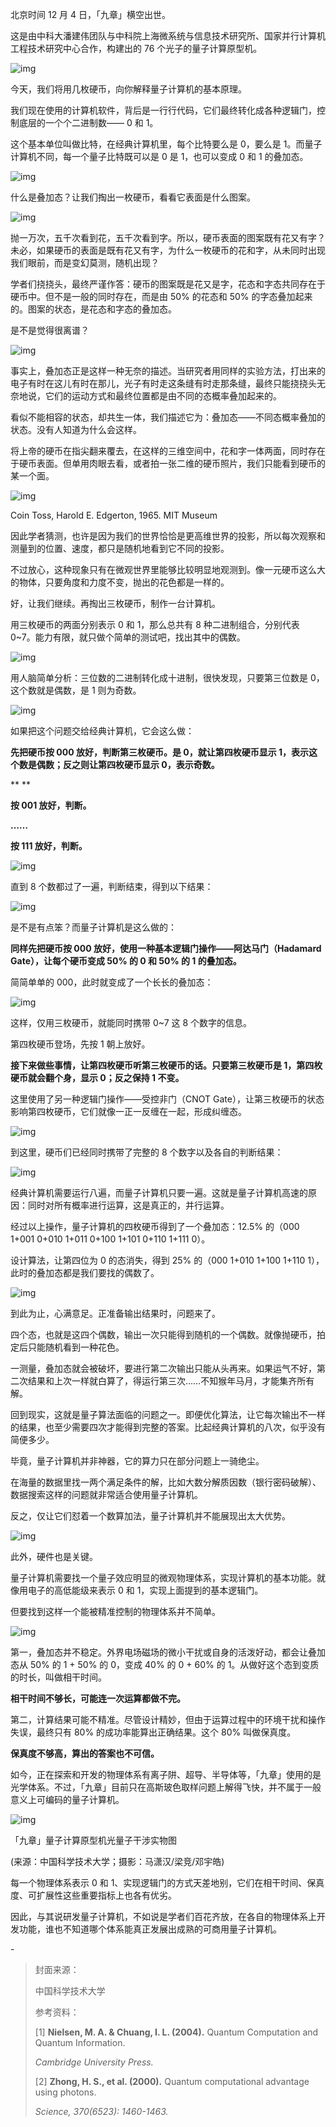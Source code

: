 北京时间 12 月 4 日，「九章」横空出世。



这是由中科大潘建伟团队与中科院上海微系统与信息技术研究所、国家并行计算机工程技术研究中心合作，构建出的 76 个光子的量子计算原型机。



![img](https://mmbiz.qpic.cn/mmbiz_png/SlOqFKqEO4Ew7GgOZAYrWJicvM9TZqfMzsbIKC7ibKhVuibt2doN06la1fXLfdDCewVhBWvxCWNa61KUZsA5DBPkg/640?wx_fmt=png)





今天，我们将用几枚硬币，向你解释量子计算机的基本原理。



我们现在使用的计算机软件，背后是一行行代码，它们最终转化成各种逻辑门，控制底层的一个个二进制数—— 0 和 1。



这个基本单位叫做比特，在经典计算机里，每个比特要么是 0，要么是 1。而量子计算机不同，每一个量子比特既可以是 0 是 1，也可以变成 0 和 1 的叠加态。



![img](https://mmbiz.qpic.cn/mmbiz_png/SlOqFKqEO4Ew7GgOZAYrWJicvM9TZqfMz0VgyFBIsibov2GibfaNFVKMzEPiaXGtpzBlDWpxNCWPfJ9Spzd7LzUACQ/640?wx_fmt=png)



什么是叠加态？让我们掏出一枚硬币，看看它表面是什么图案。



![img](https://mmbiz.qpic.cn/mmbiz_gif/SlOqFKqEO4Ew7GgOZAYrWJicvM9TZqfMzwkOLpVp9ib6v7wmaXm9OISZwEe1qgsFPT3eCJwlyAW7s0D93IaM4cBQ/640?wx_fmt=gif)



抛一万次，五千次看到花，五千次看到字。所以，硬币表面的图案既有花又有字？未必，如果硬币的表面是既有花又有字，为什么一枚硬币的花和字，从未同时出现我们眼前，而是变幻莫测，随机出现？



学者们挠挠头，最终严谨作答：硬币的图案既是花又是字，花态和字态共同存在于硬币中。但不是一般的同时存在，而是由 50% 的花态和 50% 的字态叠加起来的。图案的状态，是花态和字态的叠加态。



是不是觉得很离谱？



![img](https://mmbiz.qpic.cn/mmbiz_gif/SlOqFKqEO4Ew7GgOZAYrWJicvM9TZqfMzP12AQY09USwmlVadS7s1KRV1W1o6uPic7f4RNgx1ial90uNEZoVe8AvQ/640?wx_fmt=gif)



事实上，叠加态正是这样一种无奈的描述。当研究者用同样的实验方法，打出来的电子有时在这儿有时在那儿，光子有时走这条缝有时走那条缝，最终只能挠挠头无奈地说，它们的运动方式和最终位置都是由不同的态概率叠加起来的。



看似不能相容的状态，却共生一体，我们描述它为：叠加态——不同态概率叠加的状态。没有人知道为什么会这样。



将上帝的硬币在指尖翻来覆去，在这样的三维空间中，花和字一体两面，同时存在于硬币表面。但单用肉眼去看，或者拍一张二维的硬币照片，我们只能看到硬币的某一个面。



![img](https://mmbiz.qpic.cn/mmbiz_jpg/SlOqFKqEO4Ew7GgOZAYrWJicvM9TZqfMzPboicGDxMXobRAaYGbicicricrfall7pS1vxZuFYricPsMwXYhX0oTqia2Og/640?wx_fmt=jpeg)



Coin Toss, Harold E. Edgerton, 1965. MIT Museum



因此学者猜测，也许是因为我们的世界恰恰是更高维世界的投影，所以每次观察和测量到的位置、速度，都只是随机地看到它不同的投影。



不过放心，这种现象只有在微观世界里能够比较明显地观测到。像一元硬币这么大的物体，只要角度和力度不变，抛出的花色都是一样的。



好，让我们继续。再掏出三枚硬币，制作一台计算机。



用三枚硬币的两面分别表示 0 和 1，那么总共有 8 种二进制组合，分别代表 0~7。能力有限，就只做个简单的测试吧，找出其中的偶数。



![img](https://mmbiz.qpic.cn/mmbiz_png/SlOqFKqEO4Ew7GgOZAYrWJicvM9TZqfMz6tEoEH37yH6kOCVVqJySjvOba77gbduSp46vfCDjSRDDVuLXaOMXwQ/640?wx_fmt=png)



用人脑简单分析：三位数的二进制转化成十进制，很快发现，只要第三位数是 0，这个数就是偶数，是 1 则为奇数。



![img](https://mmbiz.qpic.cn/mmbiz_gif/SlOqFKqEO4Ew7GgOZAYrWJicvM9TZqfMzHlfKIVpczKRwdKsALGU1xdyPM0ECyPOczjnSJzfiamm1hT3tQhJGXOg/640?wx_fmt=gif)



如果把这个问题交给经典计算机，它会这么做：



**先把硬币按 000 放好，判断第三枚硬币。是 0，就让第四枚硬币显示 1，表示这个数是偶数；反之则让第四枚硬币显示 0，表示奇数。**

**
**

**按 001 放好，判断。**

**……**

**按 111 放好，判断。**



![img](https://mmbiz.qpic.cn/mmbiz_gif/SlOqFKqEO4Ew7GgOZAYrWJicvM9TZqfMz73TNmHS68RpBicIW0DNibmR3s4x3xODROzEJ4Z5XOJRxoTpZia8qOWpVg/640?wx_fmt=gif)



直到 8 个数都过了一遍，判断结束，得到以下结果：



![img](https://mmbiz.qpic.cn/mmbiz_png/SlOqFKqEO4Ew7GgOZAYrWJicvM9TZqfMz23goQibNmMvlZV3ic5Tdvxs6j21lL4OSvpybrwRN6PeWgcOsMvP8JE2Q/640?wx_fmt=png)



是不是有点笨？而量子计算机是这么做的：



**同样先把硬币按 000 放好，使用一种基本逻辑门操作——阿达马门（Hadamard Gate），让每个硬币变成 50% 的 0 和 50% 的 1 的叠加态。**



简简单单的 000，此时就变成了一个长长的叠加态：



![img](https://mmbiz.qpic.cn/mmbiz_gif/SlOqFKqEO4Ew7GgOZAYrWJicvM9TZqfMzZHcQMjNe97PVrS7icFUKe3LnYQsLojVxl0CKM7nDmPML9ibclrvqfJ4w/640?wx_fmt=gif)



这样，仅用三枚硬币，就能同时携带 0~7 这 8 个数字的信息。



第四枚硬币登场，先按 1 朝上放好。



**接下来做些事情，让第四枚硬币听第三枚硬币的话。只要第三枚硬币是 1，第四枚硬币就会翻个身，显示 0；反之保持 1 不变。**



这里使用了另一种逻辑门操作——受控非门（CNOT Gate），让第三枚硬币的状态影响第四枚硬币，它们就像一正一反缠在一起，形成纠缠态。



![img](https://mmbiz.qpic.cn/mmbiz_gif/SlOqFKqEO4Ew7GgOZAYrWJicvM9TZqfMzCSEgeia2Rz4CMmDqKcWcw2cvkD5p6xfLUWcb6iaXAooauKPuicF3sOYvA/640?wx_fmt=gif)



到这里，硬币们已经同时携带了完整的 8 个数字以及各自的判断结果：



![img](https://mmbiz.qpic.cn/mmbiz_gif/SlOqFKqEO4Ew7GgOZAYrWJicvM9TZqfMzxSr3Eiavr9dG4j6jdWx7Aysap66UYssBOgTtayGgHUyNWJTxqS1AfOg/640?wx_fmt=gif)



经典计算机需要运行八遍，而量子计算机只要一遍。这就是量子计算机高速的原因：同时对所有概率进行运算，这是真正的，并行运算。



经过以上操作，量子计算机的四枚硬币得到了一个叠加态：12.5% 的（000 1+001 0+010 1+011 0+100 1+101 0+110 1+111 0）。



设计算法，让第四位为 0 的态消失，得到 25% 的（000 1+010 1+100 1+110 1），此时的叠加态都是我们要找的偶数了。



![img](https://mmbiz.qpic.cn/mmbiz_gif/SlOqFKqEO4Ew7GgOZAYrWJicvM9TZqfMzdmOJVBeEUCibGXHhsUFia2B4EIicFZibBMs9mR8EbDnI27xicMECqfPmQ4g/640?wx_fmt=gif)



到此为止，心满意足。正准备输出结果时，问题来了。



四个态，也就是这四个偶数，输出一次只能得到随机的一个偶数。就像抛硬币，拍定后只能随机看到一种花色。



一测量，叠加态就会被破坏，要进行第二次输出只能从头再来。如果运气不好，第二次结果和上次一样就白算了，得运行第三次……不知猴年马月，才能集齐所有解。



回到现实，这就是量子算法面临的问题之一。即便优化算法，让它每次输出不一样的结果，也至少需要四次才能得到完整的答案。比起经典计算机的八次，似乎没有简便多少。



毕竟，量子计算机并非神器，它的算力只在部分问题上一骑绝尘。



在海量的数据里找一两个满足条件的解，比如大数分解质因数（银行密码破解）、数据搜索这样的问题就非常适合使用量子计算机。



反之，仅让它们怼着一个数算加法，量子计算机并不能展现出太大优势。



![img](https://mmbiz.qpic.cn/mmbiz_gif/SlOqFKqEO4Ew7GgOZAYrWJicvM9TZqfMzLMaic7nXTTv3aEVZtJR9GTSavPPYE1Z07icXxkb5VKU3T9WGZrdI6KXg/640?wx_fmt=gif)



此外，硬件也是关键。



量子计算机需要找一个量子效应明显的微观物理体系，实现计算机的基本功能。就像用电子的高低能级来表示 0 和 1，实现上面提到的基本逻辑门。



但要找到这样一个能被精准控制的物理体系并不简单。



![img](https://mmbiz.qpic.cn/mmbiz_gif/SlOqFKqEO4Ew7GgOZAYrWJicvM9TZqfMziaX5mYib4jntmKw2YZPjSAPsLZmOjz4YicBZUP6Ue760gq4yDYoSK8rSA/640?wx_fmt=gif)



第一，叠加态并不稳定。外界电场磁场的微小干扰或自身的活泼好动，都会让叠加态从 50% 的 1 + 50% 的 0，变成 40% 的 0 + 60% 的 1。从做好这个态到变质的时长，叫做相干时间。



**相干时间不够长，可能连一次运算都做不完。**



第二，计算结果可能不精准。尽管设计精妙，但由于运算过程中的环境干扰和操作失误，最终只有 80% 的成功率能算出正确结果。这个 80% 叫做保真度。



**保真度不够高，算出的答案也不可信。**



如今，正在探索和开发的物理体系有离子阱、超导、半导体等，「九章」使用的是光学体系。不过，「九章」目前只在高斯玻色取样问题上解得飞快，并不属于一般意义上可编码的量子计算机。



![img](https://mmbiz.qpic.cn/mmbiz_png/SlOqFKqEO4Ew7GgOZAYrWJicvM9TZqfMzaHuKb5fExBvoRjdWiaicepH0BDknqqXRicgFJrib8KibR6CqtubcW5R55vg/640?wx_fmt=png)

「九章」量子计算原型机光量子干涉实物图

(来源：中国科学技术大学；摄影：马潇汉/梁竞/邓宇皓)





每一个物理体系表示 0 和 1、实现逻辑门的方式天差地别，它们在相干时间、保真度、可扩展性这些重要指标上也各有优劣。



因此，与其说研发量子计算机，不如说是学者们百花齐放，在各自的物理体系上开发功能，谁也不知道哪个体系能真正发展出成熟的可商用量子计算机。



\-



> 封面来源：
>
> 
>
> 中国科学技术大学
>
> 
>
> 参考资料：
>
> [1] **Nielsen, M. A. & Chuang, I. L. (2004).** Quantum Computation and Quantum Information.
>
> *Cambridge University Press.*
>
> 
>
> [2] **Zhong, H. S., et al. (2000).** Quantum computational advantage using photons.
>
> *Science, 370(6523): 1460-1463.*
